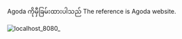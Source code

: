 Agoda ကိုမှီခြမ်းထားပါသည်  The reference is Agoda website.

![localhost_8080_](https://github.com/user-attachments/assets/70a9107d-2f7e-4b86-9535-77d80b6626d6)
